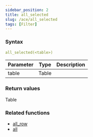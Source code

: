 ```yaml
---
sidebar_position: 2   
title: all_selected
slug: /ace/all_selected
tags: [Filter]
---
```


### Syntax

 ```yaml
all_selected(<table>)
```
    
| Parameter   | Type | Description |
| ----------- | ---- | ----------- |     
| table | Table |  |

### Return values
Table


### Related functions      
* [all_row](/ace/all_row)
* [all](/ace/all)
